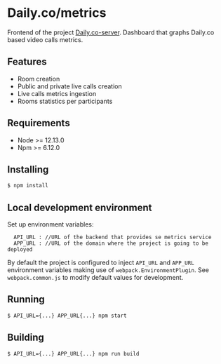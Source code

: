 # Daily.co/metrics

Frontend of the project [Daily.co-server](https://github.com/mikelRumayor/daily.co-server).
Dashboard that graphs Daily.co based video calls metrics.

## Features

- Room creation
- Public and private live calls creation
- Live calls metrics ingestion
- Rooms statistics per participants

## Requirements

- Node >= 12.13.0
- Npm >= 6.12.0

## Installing

```bash
$ npm install
```

## Local development environment

Set up environment variables:

```
  API_URL : //URL of the backend that provides se metrics service
  APP_URL : //URL of the domain where the project is going to be deployed
```

By default the project is configured to inject `API_URL` and `APP_URL` environment variables making use of `webpack.EnvironmentPlugin`. See `webpack.common.js` to modify default values for development.

## Running

```bash
$ API_URL={...} APP_URL{...} npm start
```

## Building

```bash
$ API_URL={...} APP_URL{...} npm run build
```
